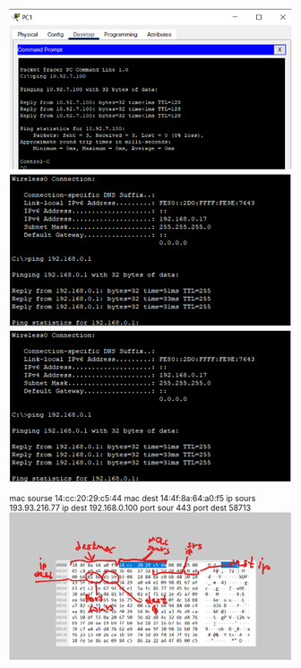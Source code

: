 ![alt text](/m1/task3.1/screenshots/1.png "Описание будет тут")
![alt text](/m1/task3.1/screenshots/2.png "Описание будет тут")
![alt text](/m1/task3.1/screenshots/3.png "Описание будет тут")

mac sourse 14:cc:20:29:c5:44
mac dest 14:4f:8a:64:a0:f5
ip sours 193.93.216.77
ip dest 192.168.0.100
port sour 443
port dest 58713
![alt text](/m1/task3.1/screenshots/4w.png "Описание будет тут")
